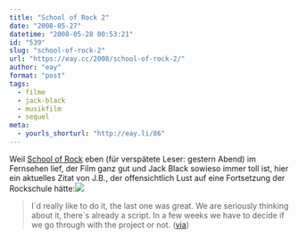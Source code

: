 ```yaml
---
title: "School of Rock 2"
date: "2008-05-27"
datetime: "2008-05-28 00:53:21"
id: "539"
slug: "school-of-rock-2"
url: "https://eay.cc/2008/school-of-rock-2/"
author: "eay"
format: "post"
tags:
  - filme
  - jack-black
  - musikfilm
  - sequel
meta:
  - yourls_shorturl: "http://eay.li/86"
---
```


Weil [School of Rock](http://www.amazon.de/exec/obidos/ASIN/B00024G84G/eayznet-21) eben (für verspätete Leser: gestern Abend) im Fernsehen lief, der Film ganz gut und Jack Black sowieso immer toll ist, hier ein aktuelles Zitat von J.B., der offensichtlich Lust auf eine Fortsetzung der Rockschule hätte:![](/uploads/2008/schoolofrock2.jpg)

> I´d really like to do it, the last one was great. We are seriously thinking about it, there´s already a script. In a few weeks we have to decide if we go through with the project or not. ([via](http://www.filmjunk.com/2008/05/26/jack-black-is-up-for-school-of-rock-2/))
